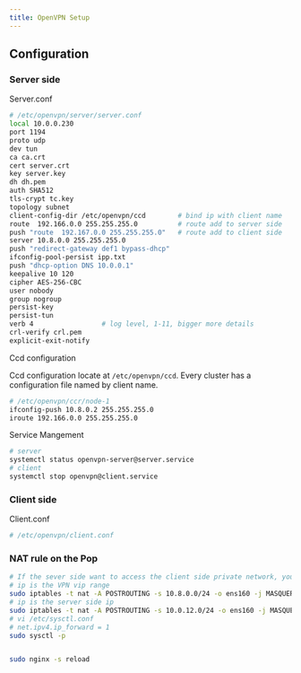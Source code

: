 ```yaml
---
title: OpenVPN Setup
---
```




## Configuration

### Server side

Server.conf

```sh
# /etc/openvpn/server/server.conf
local 10.0.0.230
port 1194
proto udp
dev tun
ca ca.crt
cert server.crt
key server.key
dh dh.pem
auth SHA512
tls-crypt tc.key
topology subnet
client-config-dir /etc/openvpn/ccd        # bind ip with client name
route  192.166.0.0 255.255.255.0          # route add to server side
push "route  192.167.0.0 255.255.255.0"   # route add to client side
server 10.8.0.0 255.255.255.0
push "redirect-gateway def1 bypass-dhcp"
ifconfig-pool-persist ipp.txt
push "dhcp-option DNS 10.0.0.1"
keepalive 10 120
cipher AES-256-CBC
user nobody
group nogroup
persist-key
persist-tun
verb 4                 # log level, 1-11, bigger more details
crl-verify crl.pem
explicit-exit-notify
```



Ccd configuration

Ccd configuration locate at `/etc/openvpn/ccd`. Every cluster has a configuration file named by client name.

```sh
# /etc/openvpn/ccr/node-1
ifconfig-push 10.8.0.2 255.255.255.0
iroute 192.166.0.0 255.255.255.0
```





Service Mangement

```sh
# server 
systemctl status openvpn-server@server.service
# client
systemctl stop openvpn@client.service

```

### Client side

Client.conf

```sh
# /etc/openvpn/client.conf

```



### NAT rule on the Pop

```sh
# If the sever side want to access the client side private network, you shoule add NAT rule on the client side 
# ip is the VPN vip range
sudo iptables -t nat -A POSTROUTING -s 10.8.0.0/24 -o ens160 -j MASQUERADE
# ip is the server side ip
sudo iptables -t nat -A POSTROUTING -s 10.0.12.0/24 -o ens160 -j MASQUERADE
# vi /etc/sysctl.conf
# net.ipv4.ip_forward = 1
sudo sysctl -p


sudo nginx -s reload

```


